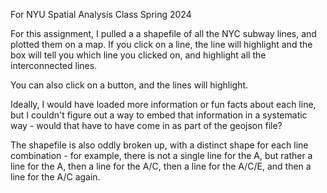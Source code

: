 For NYU Spatial Analysis Class
Spring 2024

For this assignment, I pulled a a shapefile of all the NYC subway lines, and plotted them on a map. If you click on a line, the line will highlight and the box will tell you which line you clicked on, and highlight all the interconnected lines. 

You can also click on a button, and the lines will highlight.

Ideally, I would have loaded more information or fun facts about each line, but I couldn't figure out a way to embed that information in a systematic way - would that have to have come in as part of the geojson file? 

The shapefile is also oddly broken up, with a distinct shape for each line combination - for example, there is not a single line for the A, but rather a line for the A, then a line for the A/C, then a line for the A/C/E, and then a line for the A/C again.
